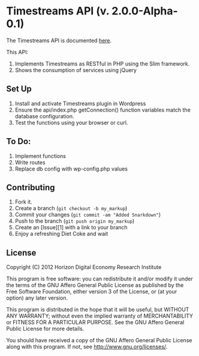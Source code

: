 # Timestreams API (v. 2.0.0-Alpha-0.1) #

	    
The Timestreams API is documented [here](http://timestreams.wp.horizon.ac.uk/wp-content/plugins/timestreams/2).

This API:

1. Implements Timestreams as RESTful in PHP using the Slim framework.
2. Shows the consumption of services using jQuery

Set Up
-------

1. Install and activate Timestreams plugin in Wordpress
2. Ensure the api/index.php getConnection() function variables match the database configuration. 
3. Test the functions using your browser or curl.

To Do:
------
1. Implement functions
2. Write routes
3. Replace db config with wp-config.php values

Contributing
------------

1. Fork it.
2. Create a branch (`git checkout -b my_markup`)
3. Commit your changes (`git commit -am "Added Snarkdown"`)
4. Push to the branch (`git push origin my_markup`)
5. Create an [Issue][1] with a link to your branch
6. Enjoy a refreshing Diet Coke and wait

License
------------
Copyright (C) 2012 Horizon Digital Economy Research Institute

This program is free software: you can redistribute it and/or modify
it under the terms of the GNU Affero General Public License as
published by the Free Software Foundation, either version 3 of the
License, or (at your option) any later version.

This program is distributed in the hope that it will be useful,
but WITHOUT ANY WARRANTY; without even the implied warranty of
MERCHANTABILITY or FITNESS FOR A PARTICULAR PURPOSE.  See the
GNU Affero General Public License for more details.

You should have received a copy of the GNU Affero General Public License
along with this program.  If not, see <http://www.gnu.org/licenses/>.
